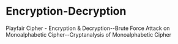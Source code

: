 # Encryption-Decryption
 Playfair Cipher - Encryption &amp; Decryption--Brute Force Attack on Monoalphabetic Cipher--Cryptanalysis of Monoalphabetic Cipher 
